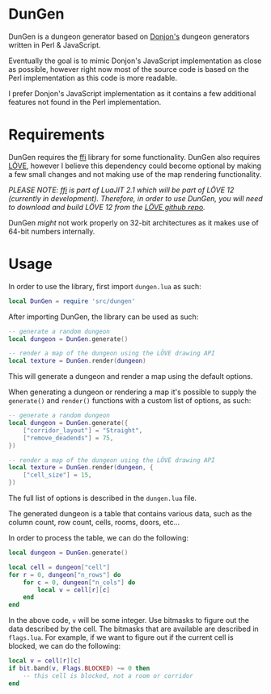DunGen
======

DunGen is a dungeon generator based on [Donjon's][0] dungeon generators written in 
Perl & JavaScript.

Eventually the goal is to mimic Donjon's JavaScript implementation as close as 
possible, however right now most of the source code is based on the Perl 
implementation as this code is more readable. 

I prefer Donjon's JavaScript implementation as it contains a few additional 
features not found in the Perl implementation.

Requirements
============

DunGen requires the [ffi][1] library for some functionality. DunGen also 
requires [LÖVE][2], however I believe this dependency could become optional by 
making a few small changes and not making use of the map rendering functionality.

_*PLEASE NOTE*: [ffi][1] is part of LuaJIT 2.1 which will be part of LÖVE 12 
(currently in development). Therefore, in order to use DunGen, you will need 
to download and build LÖVE 12 from the [LÖVE github repo][3]._

DunGen *might* not work properly on 32-bit architectures as it makes use of 64-bit
numbers internally.

Usage
=====

In order to use the library, first import `dungen.lua` as such:

```lua
local DunGen = require 'src/dungen'
```

After importing DunGen, the library can be used as such:

```lua
-- generate a random dungeon
local dungeon = DunGen.generate()

-- render a map of the dungeon using the LÖVE drawing API
local texture = DunGen.render(dungeon)
```

This will generate a dungeon and render a map using the default options.

When generating a dungeon or rendering a map it's possible to supply the 
`generate()` and `render()` functions with a custom list of options, as such:

```lua
-- generate a random dungeon
local dungeon = DunGen.generate({
	["corridor_layout"] = "Straight",
	["remove_deadends"] = 75, 
})

-- render a map of the dungeon using the LÖVE drawing API
local texture = DunGen.render(dungeon, {
	["cell_size"] = 15,
})
```

The full list of options is described in the `dungen.lua` file.

The generated dungeon is a table that contains various data, such as the column 
count, row count, cells, rooms, doors, etc...

In order to process the table, we can do the following:

```lua
local dungeon = DunGen.generate()

local cell = dungeon["cell"]
for r = 0, dungeon["n_rows"] do
	for c = 0, dungeon["n_cols"] do
		local v = cell[r][c]
	end
end
```

In the above code, `v` will be some integer. Use bitmasks to figure out the data
described by the cell. The bitmasks that are available are described in 
`flags.lua`. For example, if we want to figure out if the current cell is blocked,
we can do the following:

```lua
local v = cell[r][c]
if bit.band(v, Flags.BLOCKED) ~= 0 then
	-- this cell is blocked, not a room or corridor
end
```

[0]: https://donjon.bin.sh
[1]: https://luajit.org/ext_ffi.html
[2]: https://love2d.org
[3]: https://github.com/love2d/love/tree/12.0-development
